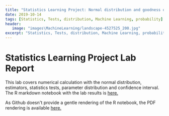 ```yaml
---
title: "Statistics Learning Project: Normal distribution and goodness of fit tests"
date: 2019-10-14
tags: [Statistics, Tests, distribution, Machine Learning, probability]
header: 
   image: "images\MachineLearning/landscape-4527525_200.jpg"
excerpt: "Statistics, Tests, distribution, Machine Learning, probability"
---
```


# Statistics Learning Project Lab Report
This lab covers numerical calculation with the normal distribution, estimators, statistics tests, parameter distribution and confidence interval. 
The R markdown notebook with the lab results is  <a href="https://github.com/cjlise/MachineLearning/blob/master/FSML-2.Rmd">here.</a> 

As Github doesn't provide a gentle rendering of the R notebook, the PDF rendering is available <a href="https://github.com/cjlise/MachineLearning/blob/master/FSML-2.pdf">here.</a> 




	